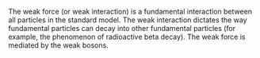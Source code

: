 The weak force (or weak interaction) is a fundamental interaction between all particles in the standard model. The weak interaction dictates the way fundamental particles can decay into other fundamental particles (for example, the phenomenon of radioactive beta decay). The weak force is mediated by the weak bosons.